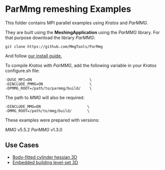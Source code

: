 # ParMmg remeshing Examples

This folder contains MPI parallel examples using *Kratos* and *ParMMG*.

They are built using the __MeshingApplication__ using the *ParMMG* library. For that purpose download the library *ParMMG*:

	git clone https://github.com/MmgTools/ParMmg

And follow [our install guide.](https://github.com/KratosMultiphysics/Kratos/wiki/%5BUtilities%5D-ParMmg-Process)

To compile *Kratos* with *ParMMG*, add the following variable in your *Kratos* configure.sh file:

    -DUSE_MPI=ON                          \
    -DINCLUDE_PMMG=ON                     \
    -DPMMG_ROOT=/path/to/parmmg/build/    \

The path to *MMG* will also be required:

	-DINCLUDE_MMG=ON                     \
	-DMMG_ROOT=/path/to/mmg/build/       \

These examples were prepared with versions:

*MMG* v5.5.2
*ParMMG* v1.3.0
## Use Cases

- [Body-fitted cylinder hessian 3D](use_cases/body_fitted_hessian_cylinder3D/README.md)
- [Embedded building level-set 3D](use_cases/embedded_level_set_building3D/README.md)
